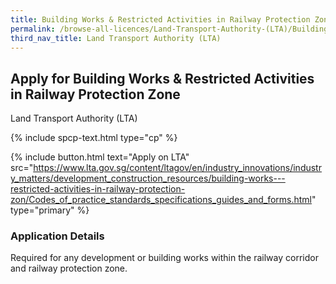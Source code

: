 ```yaml
---
title: Building Works & Restricted Activities in Railway Protection Zone
permalink: /browse-all-licences/Land-Transport-Authority-(LTA)/Building-Works-&-Restricted-Activities-in-Railway-Protection-Zone
third_nav_title: Land Transport Authority (LTA)
---
```


## Apply for Building Works & Restricted Activities in Railway Protection Zone

Land Transport Authority (LTA)

{% include spcp-text.html type="cp" %}

{% include button.html text="Apply on LTA" src="https://www.lta.gov.sg/content/ltagov/en/industry_innovations/industry_matters/development_construction_resources/building-works---restricted-activities-in-railway-protection-zon/Codes_of_practice_standards_specifications_guides_and_forms.html" type="primary" %}

<H3>Application Details</H3>

<p>Required for any development or building works within the railway corridor and railway protection zone.</p>

